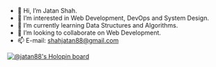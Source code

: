- 👋 Hi, I’m Jatan Shah.
- 👀 I’m interested in Web Development, DevOps and System Design.
- 🌱 I’m currently learning Data Structures and Algorithms.
- 💞️ I’m looking to collaborate on Web Development.
- 📫 E-mail: shahjatan88@gmail.com


[![@jatan88's Holopin board](https://holopin.me/jatan88)](https://holopin.io/@jatan88)

<!---
Jatan88/Jatan88 is a ✨ special ✨ repository because its `README.md` (this file) appears on your GitHub profile.
You can click the Preview link to take a look at your changes.
--->
